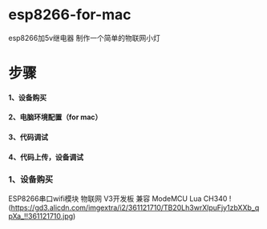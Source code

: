 # esp8266-for-mac
esp8266加5v继电器 制作一个简单的物联网小灯

# 步骤
#### 1、设备购买
#### 2、电脑环境配置（for mac）
#### 3、代码调试
#### 4、代码上传，设备调试

### 1、设备购买

ESP8266串口wifi模块 物联网 V3开发板 兼容 ModeMCU Lua CH340
! (https://gd3.alicdn.com/imgextra/i2/361121710/TB20Lh3wrXlpuFjy1zbXXb_qpXa_!!361121710.jpg)

